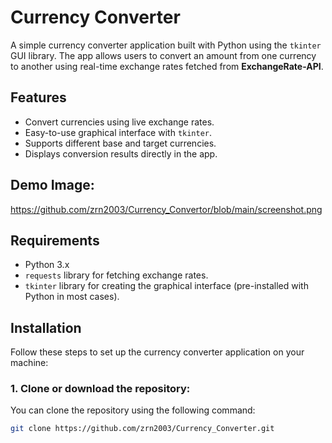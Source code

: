 # Currency Converter

A simple currency converter application built with Python using the `tkinter` GUI library. The app allows users to convert an amount from one currency to another using real-time exchange rates fetched from **ExchangeRate-API**.

## Features

- Convert currencies using live exchange rates.
- Easy-to-use graphical interface with `tkinter`.
- Supports different base and target currencies.
- Displays conversion results directly in the app.

## Demo Image:
   https://github.com/zrn2003/Currency_Convertor/blob/main/screenshot.png

## Requirements

- Python 3.x
- `requests` library for fetching exchange rates.
- `tkinter` library for creating the graphical interface (pre-installed with Python in most cases).

## Installation

Follow these steps to set up the currency converter application on your machine:

### 1. Clone or download the repository:
You can clone the repository using the following command:
```bash
git clone https://github.com/zrn2003/Currency_Converter.git



